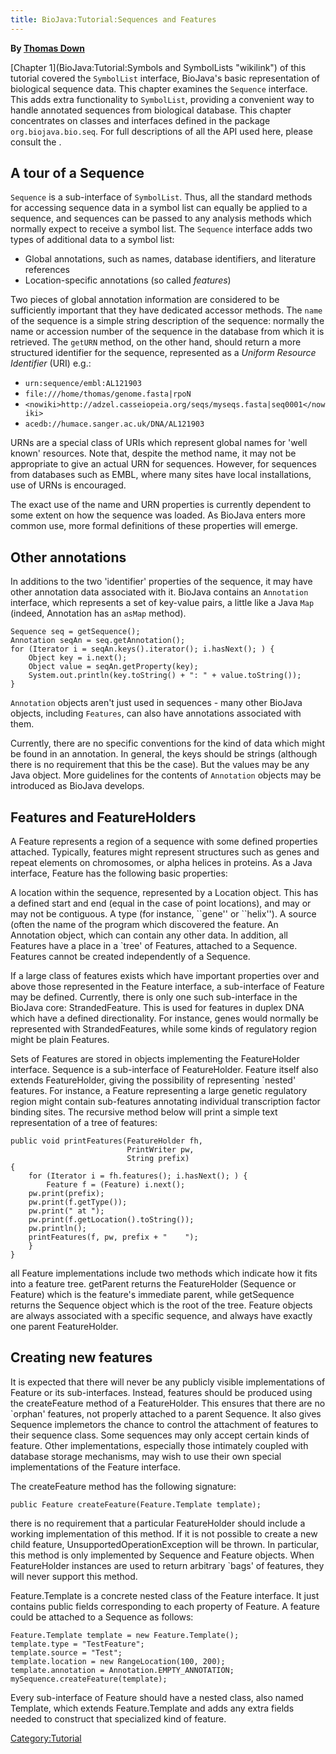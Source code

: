 ```yaml
---
title: BioJava:Tutorial:Sequences and Features
---
```


**By [Thomas Down](mailto:td2@sanger.ac.uk)**

[Chapter 1](BioJava:Tutorial:Symbols and SymbolLists "wikilink") of this
tutorial covered the `SymbolList` interface, BioJava's basic
representation of biological sequence data. This chapter examines the
`Sequence` interface. This adds extra functionality to `SymbolList`,
providing a convenient way to handle annotated sequences from biological
database. This chapter concentrates on classes and interfaces defined in
the package `org.biojava.bio.seq`. For full descriptions of all the API
used here, please consult the .

A tour of a Sequence
--------------------

`Sequence` is a sub-interface of `SymbolList`. Thus, all the standard
methods for accessing sequence data in a symbol list can equally be
applied to a sequence, and sequences can be passed to any analysis
methods which normally expect to receive a symbol list. The `Sequence`
interface adds two types of additional data to a symbol list:

-   Global annotations, such as names, database identifiers, and
    literature references
-   Location-specific annotations (so called *features*)

Two pieces of global annotation information are considered to be
sufficiently important that they have dedicated accessor methods. The
`name` of the sequence is a simple string description of the sequence:
normally the name or accession number of the sequence in the database
from which it is retrieved. The `getURN` method, on the other hand,
should return a more structured identifier for the sequence, represented
as a *Uniform Resource Identifier* (URI) e.g.:

-   `urn:sequence/embl:AL121903`
-   `file:///home/thomas/genome.fasta|rpoN`
-   `<nowiki>http://adzel.casseiopeia.org/seqs/myseqs.fasta|seq0001</nowiki>`
-   `acedb://humace.sanger.ac.uk/DNA/AL121903`

URNs are a special class of URIs which represent global names for 'well
known' resources. Note that, despite the method name, it may not be
appropriate to give an actual URN for sequences. However, for sequences
from databases such as EMBL, where many sites have local installations,
use of URNs is encouraged.

The exact use of the name and URN properties is currently dependent to
some extent on how the sequence was loaded. As BioJava enters more
common use, more formal definitions of these properties will emerge.

Other annotations
-----------------

In additions to the two 'identifier' properties of the sequence, it may
have other annotation data associated with it. BioJava contains an
`Annotation` interface, which represents a set of key-value pairs, a
little like a Java `Map` (indeed, Annotation has an `asMap` method).

    Sequence seq = getSequence();
    Annotation seqAn = seq.getAnnotation();
    for (Iterator i = seqAn.keys().iterator(); i.hasNext(); ) {
        Object key = i.next();
        Object value = seqAn.getProperty(key);
        System.out.println(key.toString() + ": " + value.toString());
    }

`Annotation` objects aren't just used in sequences - many other BioJava
objects, including `Features`, can also have annotations associated with
them.

Currently, there are no specific conventions for the kind of data which
might be found in an annotation. In general, the keys should be strings
(although there is no requirement that this be the case). But the values
may be any Java object. More guidelines for the contents of `Annotation`
objects may be introduced as BioJava develops.

Features and FeatureHolders
---------------------------

A Feature represents a region of a sequence with some defined properties
attached. Typically, features might represent structures such as genes
and repeat elements on chromosomes, or alpha helices in proteins. As a
Java interface, Feature has the following basic properties:

A location within the sequence, represented by a Location object. This
has a defined start and end (equal in the case of point locations), and
may or may not be contiguous. A type (for instance, \`\`gene'' or
\`\`helix''). A source (often the name of the program which discovered
the feature. An Annotation object, which can contain any other data. In
addition, all Features have a place in a \`tree' of Features, attached
to a Sequence. Features cannot be created independently of a Sequence.

If a large class of features exists which have important properties over
and above those represented in the Feature interface, a sub-interface of
Feature may be defined. Currently, there is only one such sub-interface
in the BioJava core: StrandedFeature. This is used for features in
duplex DNA which have a defined directionality. For instance, genes
would normally be represented with StrandedFeatures, while some kinds of
regulatory region might be plain Features.

Sets of Features are stored in objects implementing the FeatureHolder
interface. Sequence is a sub-interface of FeatureHolder. Feature itself
also extends FeatureHolder, giving the possibility of representing
\`nested' features. For instance, a Feature representing a large genetic
regulatory region might contain sub-features annotating individual
transcription factor binding sites. The recursive method below will
print a simple text representation of a tree of features:

    public void printFeatures(FeatureHolder fh, 
                              PrintWriter pw,
                              String prefix)
    {
        for (Iterator i = fh.features(); i.hasNext(); ) {
            Feature f = (Feature) i.next();
        pw.print(prefix);
        pw.print(f.getType());
        pw.print(" at ");
        pw.print(f.getLocation().toString());
        pw.println();
        printFeatures(f, pw, prefix + "    ");
        }
    }

all Feature implementations include two methods which indicate how it
fits into a feature tree. getParent returns the FeatureHolder (Sequence
or Feature) which is the feature's immediate parent, while getSequence
returns the Sequence object which is the root of the tree. Feature
objects are always associated with a specific sequence, and always have
exactly one parent FeatureHolder.

Creating new features
---------------------

It is expected that there will never be any publicly visible
implementations of Feature or its sub-interfaces. Instead, features
should be produced using the createFeature method of a FeatureHolder.
This ensures that there are no \`orphan' features, not properly attached
to a parent Sequence. It also gives Sequence implemetors the chance to
control the attachment of features to their sequence class. Some
sequences may only accept certain kinds of feature. Other
implementations, especially those intimately coupled with database
storage mechanisms, may wish to use their own special implementations of
the Feature interface.

The createFeature method has the following signature:

    public Feature createFeature(Feature.Template template);

there is no requirement that a particular FeatureHolder should include a
working implementation of this method. If it is not possible to create a
new child feature, UnsupportedOperationException will be thrown. In
particular, this method is only implemented by Sequence and Feature
objects. When FeatureHolder instances are used to return arbitrary
\`bags' of features, they will never support this method.

Feature.Template is a concrete nested class of the Feature interface. It
just contains public fields corresponding to each property of Feature. A
feature could be attached to a Sequence as follows:

    Feature.Template template = new Feature.Template();
    template.type = "TestFeature";
    template.source = "Test";
    template.location = new RangeLocation(100, 200);
    template.annotation = Annotation.EMPTY_ANNOTATION;
    mySequence.createFeature(template);

Every sub-interface of Feature should have a nested class, also named
Template, which extends Feature.Template and adds any extra fields
needed to construct that specialized kind of feature.

<Category:Tutorial>
